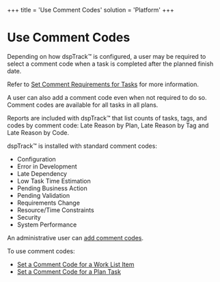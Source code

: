 +++
title = 'Use Comment Codes'
solution = 'Platform'
+++

# Use Comment Codes

Depending on how dspTrack™ is configured, a user may be required to
select a comment code when a task is completed after the planned finish
date.

Refer to [Set Comment Requirements for
Tasks](Set_Comment_Requirements_for_Tasks.htm) for more information.

A user can also add a comment code even when not required to do so.
Comment codes are available for all tasks in all plans.

Reports are included with dspTrack™ that list counts of tasks, tags, and
codes by comment code: Late Reason by Plan, Late Reason by Tag and Late
Reason by Code.

dspTrack™ is installed with standard comment codes:

  - Configuration
  - Error in Development
  - Late Dependency
  - Low Task Time Estimation
  - Pending Business Action
  - Pending Validation
  - Requirements Change
  - Resource/Time Constraints
  - Security
  - System Performance

An administrative user can [add comment codes](Add_Comment_Codes.htm).

To use comment codes:

  - [Set a Comment Code for a Work List
    Item](Set_a_Comment_Code_for_a_Work_List_Item.htm)
  - [Set a Comment Code for a Plan
    Task](Set_a_Comment_Code_for_a_Plan_Task.htm)
